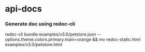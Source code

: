 # api-docs

### Generate doc using redoc-cli

redoc-cli bundle examples/v3.0/petstore.json --options.theme.colors.primary.main=orange && mv redoc-static.html examples/v3.0/petstore.html
